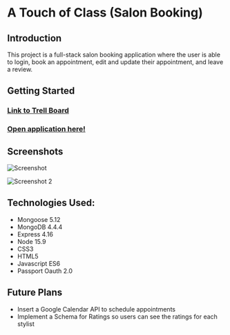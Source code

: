 #  A Touch of Class (Salon Booking) 

## Introduction

This project is a full-stack salon booking application where the user is able to login, book an appointment, edit and update their appointment, and leave a review.


## Getting Started

### [Link to Trell Board](https://trello.com/b/d4dizoes)

### [Open application here!](https://a-touch-of-class.herokuapp.com)

## Screenshots

![Screenshot](https://i.imgur.com/q8kHKFI.jpg)

![Screenshot 2](https://i.imgur.com/SxOaYNk.png)

## Technologies Used:

* Mongoose 5.12
* MongoDB 4.4.4
* Express 4.16
* Node 15.9
* CSS3
* HTML5
* Javascript ES6
* Passport Oauth 2.0


## Future Plans

* Insert a Google Calendar API to schedule appointments
* Implement a Schema for Ratings so users can see the ratings for each stylist



